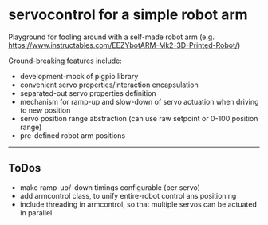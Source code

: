 # servocontrol for a simple robot arm

Playground for fooling around with a self-made robot arm (e.g. https://www.instructables.com/EEZYbotARM-Mk2-3D-Printed-Robot/)

Ground-breaking features include:

- development-mock of pigpio library
- convenient servo properties/interaction encapsulation
- separated-out servo properties definition
- mechanism for ramp-up and slow-down of servo actuation when driving to new position
- servo position range abstraction (can use raw setpoint or 0-100 position range)
- pre-defined robot arm positions

---

## ToDos

- make ramp-up/-down timings configurable (per servo)
- add armcontrol class, to unify entire-robot control ans positioning
- include threading in armcontrol, so that multiple servos can be actuated in parallel
